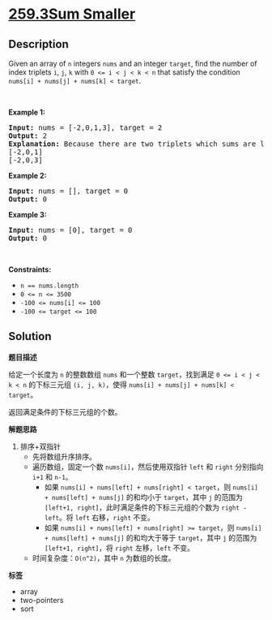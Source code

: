 # [259.3Sum Smaller](https://leetcode.com/problems/3sum-smaller/description/)

## Description

<p>Given an array of <code>n</code> integers <code>nums</code> and an integer&nbsp;<code>target</code>, find the number of index triplets <code>i</code>, <code>j</code>, <code>k</code> with <code>0 &lt;= i &lt; j &lt; k &lt; n</code> that satisfy the condition <code>nums[i] + nums[j] + nums[k] &lt; target</code>.</p>
<p>&nbsp;</p>
<p><strong class="example">Example 1:</strong></p>

<pre>
<strong>Input:</strong> nums = [-2,0,1,3], target = 2
<strong>Output:</strong> 2
<strong>Explanation:</strong> Because there are two triplets which sums are less than 2:
[-2,0,1]
[-2,0,3]
</pre>

<p><strong class="example">Example 2:</strong></p>

<pre>
<strong>Input:</strong> nums = [], target = 0
<strong>Output:</strong> 0
</pre>

<p><strong class="example">Example 3:</strong></p>

<pre>
<strong>Input:</strong> nums = [0], target = 0
<strong>Output:</strong> 0
</pre>

<p>&nbsp;</p>
<p><strong>Constraints:</strong></p>

<ul>
  <li><code>n == nums.length</code></li>
  <li><code>0 &lt;= n &lt;= 3500</code></li>
  <li><code>-100 &lt;= nums[i] &lt;= 100</code></li>
  <li><code>-100 &lt;= target &lt;= 100</code></li>
</ul>

## Solution

**题目描述**

给定一个长度为 `n` 的整数数组 `nums` 和一个整数 `target`，找到满足 `0 <= i < j < k < n` 的下标三元组 `(i, j, k)`，使得 `nums[i] + nums[j] + nums[k] < target`。

返回满足条件的下标三元组的个数。

**解题思路**

1. 排序+双指针
   - 先将数组升序排序。
   - 遍历数组，固定一个数 `nums[i]`，然后使用双指针 `left` 和 `right` 分别指向 `i+1` 和 `n-1`。
     - 如果 `nums[i] + nums[left] + nums[right] < target`，则 `nums[i] + nums[left] + nums[j]` 的和均小于 `target`，其中 `j` 的范围为 `[left+1, right]`，此时满足条件的下标三元组的个数为 `right - left`。将 `left` 右移，`right` 不变。
     - 如果 `nums[i] + nums[left] + nums[right] >= target`，则 `nums[i] + nums[left] + nums[j]` 的和均大于等于 `target`，其中 `j` 的范围为 `[left+1, right]`，将 `right` 左移，`left` 不变。
   - 时间复杂度：`O(n^2)`，其中 `n` 为数组的长度。

**标签**

- array
- two-pointers
- sort

